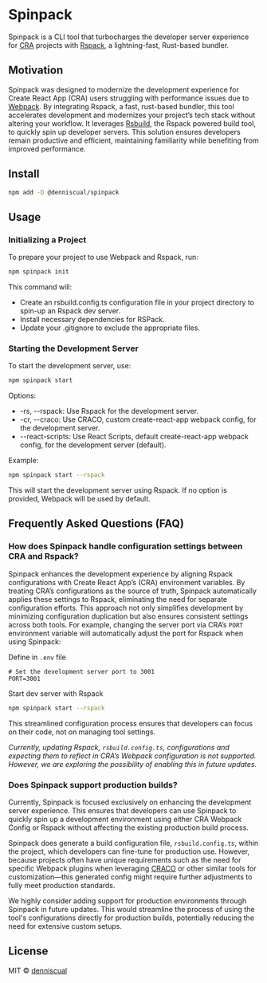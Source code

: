 # Spinpack

Spinpack is a CLI tool that turbocharges the developer server experience for [CRA](https://create-react-app.dev/) projects with [Rspack](https://www.rspack.dev/), a lightning-fast, Rust-based bundler.

## Motivation

Spinpack was designed to modernize the development experience for Create React App (CRA) users struggling with performance issues due to [Webpack](https://webpack.js.org/). By integrating Rspack, a fast, rust-based bundler, this tool accelerates development and modernizes your project’s tech stack without altering your workflow. It leverages [Rsbuild](https://rsbuild.dev/), the Rspack powered build tool, to quickly spin up developer servers. This solution ensures developers remain productive and efficient, maintaining familiarity while benefiting from improved performance.

## Install

```bash
npm add -D @denniscual/spinpack
```

## Usage

### Initializing a Project

To prepare your project to use Webpack and Rspack, run:

```bash
npm spinpack init
```

This command will:

- Create an rsbuild.config.ts configuration file in your project directory to spin-up an Rspack dev server.
- Install necessary dependencies for RSPack.
- Update your .gitignore to exclude the appropriate files.

### Starting the Development Server

To start the development server, use:

```bash
npm spinpack start
```

Options:

- -rs, --rspack: Use Rspack for the development server.
- -cr, --craco: Use CRACO, custom create-react-app webpack config, for the development server.
- --react-scripts: Use React Scripts, default create-react-app webpack config, for the development server (default).

Example:

```bash
npm spinpack start --rspack
```

This will start the development server using Rspack. If no option is provided, Webpack will be used by default.

## Frequently Asked Questions (FAQ)

### How does Spinpack handle configuration settings between CRA and Rspack?

Spinpack enhances the development experience by aligning Rspack configurations with Create React App’s (CRA) environment variables. By treating CRA’s configurations as the source of truth, Spinpack automatically applies these settings to Rspack, eliminating the need for separate configuration efforts. This approach not only simplifies development by minimizing configuration duplication but also ensures consistent settings across both tools. For example, changing the server port via CRA’s `PORT` environment variable will automatically adjust the port for Rspack when using Spinpack:

Define in `.env` file

```
# Set the development server port to 3001
PORT=3001
```

Start dev server with Rspack

```bash
npm spinpack start --rspack
```

This streamlined configuration process ensures that developers can focus on their code, not on managing tool settings.

_Currently, updating Rspack, `rsbuild.config.ts`, configurations and expecting them to reflect in CRA’s Webpack configuration is not supported. However, we are exploring the possibility of enabling this in future updates._

### Does Spinpack support production builds?

Currently, Spinpack is focused exclusively on enhancing the development server experience. This ensures that developers can use Spinpack to quickly spin up a development environment using either CRA Webpack Config or Rspack without affecting the existing production build process.

Spinpack does generate a build configuration file, `rsbuild.config.ts`, within the project, which developers can fine-tune for production use. However, because projects often have unique requirements such as the need for specific Webpack plugins when leveraging [CRACO](https://craco.js.org/) or other similar tools for customization—this generated config might require further adjustments to fully meet production standards.

We highly consider adding support for production environments through Spinpack in future updates. This would streamline the process of using the tool's configurations directly for production builds, potentially reducing the need for extensive custom setups.

## License

MIT © [denniscual](https://github.com/denniscual/spinpack/blob/master/LICENSE.MD)
